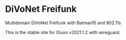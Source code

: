 # DiVoNet Freifunk
Multidomain DiVoNet Freifunk with Batman15 and 802.11s

This is the stable site for Gluon v2021.1.2 with wireguard.
